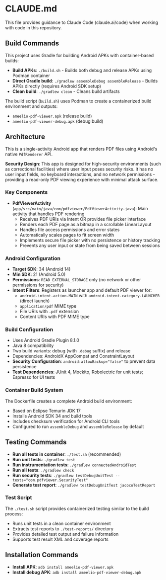 # CLAUDE.md

This file provides guidance to Claude Code (claude.ai/code) when working with code in this repository.

## Build Commands

This project uses Gradle for building Android APKs with container-based builds:

- **Build APKs**: `./build.sh` - Builds both debug and release APKs using Podman container
- **Direct Gradle build**: `./gradlew assembleDebug assembleRelease` - Builds APKs directly (requires Android SDK setup)
- **Clean build**: `./gradlew clean` - Cleans build artifacts

The build script (`build.sh`) uses Podman to create a containerized build environment and outputs:
- `ameelio-pdf-viewer.apk` (release build)
- `ameelio-pdf-viewer-debug.apk` (debug build)

## Architecture

This is a single-activity Android app that renders PDF files using Android's native `PdfRenderer` API.

**Security Design**: This app is designed for high-security environments (such as correctional facilities) where user input poses security risks. It has no user input fields, no keyboard interactions, and no network permissions - providing a read-only PDF viewing experience with minimal attack surface.

### Key Components

- **PdfViewerActivity** (`app/src/main/java/com/pdfviewer/PdfViewerActivity.java`): Main activity that handles PDF rendering
  - Receives PDF URIs via Intent OR provides file picker interface
  - Renders each PDF page as a bitmap in a scrollable LinearLayout
  - Handles file access permissions and error states
  - Automatically scales pages to fit screen width
  - Implements secure file picker with no persistence or history tracking
  - Prevents any user input or state from being saved between sessions

### Android Configuration

- **Target SDK**: 34 (Android 14)
- **Min SDK**: 21 (Android 5.0)
- **Permissions**: `READ_EXTERNAL_STORAGE` only (no network or other permissions for security)
- **Intent Filters**: Registers as launcher app and default PDF viewer for:
  - `android.intent.action.MAIN` with `android.intent.category.LAUNCHER` (direct launch)
  - `application/pdf` MIME type
  - File URIs with `.pdf` extension
  - Content URIs with PDF MIME type

### Build Configuration

- Uses Android Gradle Plugin 8.1.0
- Java 8 compatibility
- Two build variants: debug (with `.debug` suffix) and release
- Dependencies: AndroidX AppCompat and ConstraintLayout
- **Security Configuration**: `android:allowBackup="false"` to prevent data persistence
- **Test Dependencies**: JUnit 4, Mockito, Robolectric for unit tests; Espresso for UI tests

### Container Build System

The Dockerfile creates a complete Android build environment:
- Based on Eclipse Temurin JDK 17
- Installs Android SDK 34 and build tools
- Includes checksum verification for Android CLI tools
- Configured to run `assembleDebug` and `assembleRelease` by default

## Testing Commands

- **Run all tests in container**: `./test.sh` (recommended)
- **Run unit tests**: `./gradlew test`
- **Run instrumentation tests**: `./gradlew connectedAndroidTest`
- **Run all tests**: `./gradlew check`
- **Run security tests**: `./gradlew testDebugUnitTest --tests="com.pdfviewer.SecurityTest"`
- **Generate test report**: `./gradlew testDebugUnitTest jacocoTestReport`

### Test Script
The `./test.sh` script provides containerized testing similar to the build process:
- Runs unit tests in a clean container environment
- Extracts test reports to `./test-reports/` directory
- Provides detailed test output and failure information
- Supports test result XML and coverage reports

## Installation Commands

- **Install APK**: `adb install ameelio-pdf-viewer.apk`
- **Install debug APK**: `adb install ameelio-pdf-viewer-debug.apk`